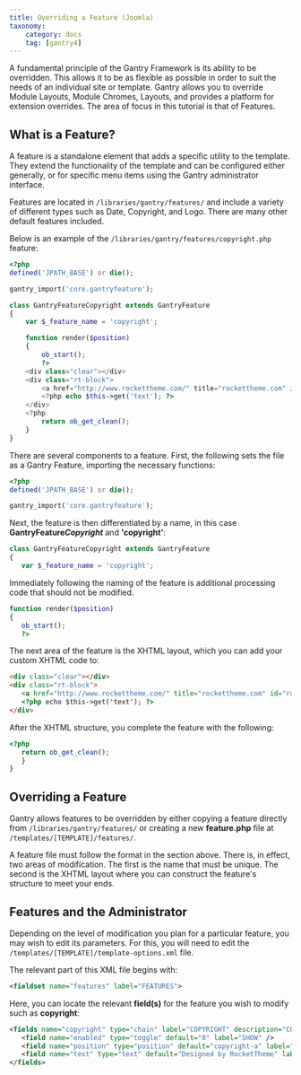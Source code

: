 ```yaml
---
title: Overriding a Feature (Joomla)
taxonomy:
    category: docs
    tag: [gantry4]
---
```


A fundamental principle of the Gantry Framework is its ability to be overridden. This allows it to be as flexible as possible in order to suit the needs of an individual site or template. Gantry allows you to override Module Layouts, Module Chromes, Layouts, and provides a platform for extension overrides. The area of focus in this tutorial is that of Features.

What is a Feature?
------------------
A feature is a standalone element that adds a specific utility to the template. They extend the functionality of the template and can be configured either generally, or for specific menu items using the Gantry administrator interface.

Features are located in `/libraries/gantry/features/` and include a variety of different types such as Date, Copyright, and Logo. There are many other default features included.

Below is an example of the `/libraries/gantry/features/copyright.php` feature:

```php
<?php
defined('JPATH_BASE') or die();

gantry_import('core.gantryfeature');

class GantryFeatureCopyright extends GantryFeature
{
    var $_feature_name = 'copyright';

    function render($position)
    {
        ob_start();
        ?>
    <div class="clear"></div>
    <div class="rt-block">
        <a href="http://www.rockettheme.com/" title="rockettheme.com" id="rocket"></a>
        <?php echo $this->get('text'); ?>
    </div>
    <?php
        return ob_get_clean();
    }
}
```

There are several components to a feature. First, the following sets the file as a Gantry Feature, importing the necessary functions:

```php
<?php
defined('JPATH_BASE') or die();

gantry_import('core.gantryfeature');
```

Next, the feature is then differentiated by a name, in this case **GantryFeature**___Copyright___ and **'copyright'**:

```php
class GantryFeatureCopyright extends GantryFeature
{
   var $_feature_name = 'copyright';
```

Immediately following the naming of the feature is additional processing code that should not be modified.

```php
function render($position)
{
   ob_start();
   ?>
```

The next area of the feature is the XHTML layout, which you can add your custom XHTML code to:

```html
<div class="clear"></div>
<div class="rt-block">
   <a href="http://www.rockettheme.com/" title="rockettheme.com" id="rocket"></a>
   <?php echo $this->get('text'); ?>
</div>
```

After the XHTML structure, you complete the feature with the following:

```php
<?php
   return ob_get_clean();
   }
}
```


Overriding a Feature
--------------------
Gantry allows features to be overridden by either copying a feature directly from `/libraries/gantry/features/` or creating a new **feature.php** file at `/templates/[TEMPLATE]/features/`.

A feature file must follow the format in the section above. There is, in effect, two areas of modification. The first is the name that must be unique. The second is the XHTML layout where you can construct the feature's structure to meet your ends.


Features and the Administrator
------------------------------
Depending on the level of modification you plan for a particular feature, you may wish to edit its parameters. For this, you will need to edit the `/templates/[TEMPLATE]/template-options.xml` file.

The relevant part of this XML file begins with:

```xml
<fieldset name="features" label="FEATURES">
```

Here, you can locate the relevant **field(s)** for the feature you wish to modify such as **copyright**:

```xml
<fields name="copyright" type="chain" label="COPYRIGHT" description="COPYRIGHT_DESC">
   <field name="enabled" type="toggle" default="0" label="SHOW" />
   <field name="position" type="position" default="copyright-a" label="POSITION" />
   <field name="text" type="text" default="Designed by RocketTheme" label="TEXT" class="text-long" />
</fields>
```

